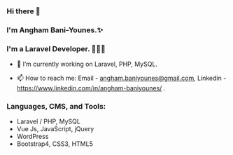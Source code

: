 ### Hi there 👋
### I'm Angham Bani-Younes.✨
### I'm a Laravel Developer. 👩‍💻✨
<!-- ### I'm a trainee at Coding Academy by Orange as a Full-Stack developer. 👩‍💻❤😍 -->
<!-- ### I have a Bachelor of Software Engineering. 😍 -->
<!--
**Angham-Baniyounes/Angham-Baniyounes** is a ✨ _special_ ✨ repository because its `README.md` (this file) appears on your GitHub profile.
Here are some ideas to get you started:
-->
<!-- - 🔭 I’m currently working on Laravel, PHP, MySQL,Python Django, MERN Stack (MongoDB, ExpressJs, ReactJs, NodeJS), ReactJs, jQuery, JavaScript, WordPress, Bootstrap4, SASS, CSS3, HTML5. -->
- 🔭 I’m currently working on Laravel, PHP, MySQL.
<!-- - 🌱 I’m currently learning React-Native. -->
- 📫 How to reach me: Email - angham.baniyounes@gmail.com, Linkedin - https://www.linkedin.com/in/angham-baniyounes/ .
### Languages, CMS, and Tools:
<p>
 <ul>
   <li> Laravel / PHP, MySQL </li>
   <li> Vue Js, JavaScript, jQuery </li>
   <li> WordPress </li>
   <li>Bootstrap4, CSS3, HTML5</li>
  </ul>
</p>

<!--
<a href="https://github.com/Angham-Baniyounes">
 <img align="center" src="https://github-readme-stats.vercel.app/api/top-langs/?username=Angham-Baniyounes&theme=light&hide_langs_below=1"/>
</a>
-->
<br>
<!--
<a href="https://github.com/Angham-Baniyounes">
 <img align="center" src="https://github-readme-stats.vercel.app/api?username=Angham-Baniyounes&show_icons=true&theme=light&line_height=27" alt="Your's github stats"/>
</a>
-->

<!-- ![alt text](https://i.pinimg.com/originals/a7/8b/38/a78b383ad23b2e299930215d6a7093c6.gif) -->
